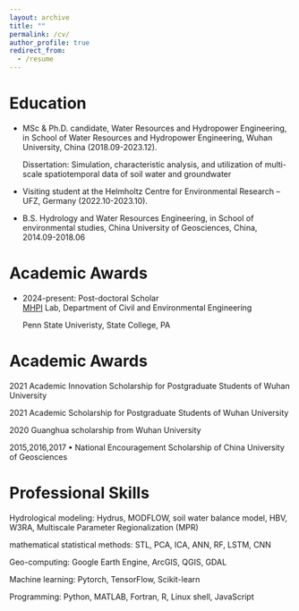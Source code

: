 ```yaml
---
layout: archive
title: ""
permalink: /cv/
author_profile: true
redirect_from:
  - /resume
---
```



Education
======
* MSc & Ph.D. candidate, Water Resources and Hydropower Engineering, in School of Water Resources and Hydropower Engineering, Wuhan University, China (2018.09-2023.12).

  Dissertation: Simulation, characteristic analysis, and utilization of multi-scale spatiotemporal data of soil water and groundwater

* Visiting student at the Helmholtz Centre for Environmental Research – UFZ, Germany (2022.10-2023.10).

* B.S. Hydrology and Water Resources Engineering, in School of environmental studies, China University of Geosciences, China, 2014.09-2018.06

Academic Awards
======
* 2024-present: Post-doctoral Scholar  
[MHPI](https://sites.google.com/view/mhpi/team) Lab, Department of Civil and Environmental Engineering
  
  Penn State Univeristy, State College, PA

  
Academic Awards
======
2021    Academic Innovation Scholarship for Postgraduate Students of Wuhan University

2021    Academic Scholarship for Postgraduate Students of Wuhan University

2020    Guanghua scholarship from Wuhan University

2015,2016,2017    •	National Encouragement Scholarship of China University of Geosciences

Professional Skills
======
Hydrological modeling: Hydrus, MODFLOW, soil water balance model, HBV, W3RA, Multiscale Parameter Regionalization (MPR)

mathematical statistical methods: STL, PCA, ICA, ANN, RF, LSTM, CNN

Geo-computing: Google Earth Engine, ArcGIS, QGIS, GDAL

Machine learning: Pytorch, TensorFlow, Scikit-learn

Programming: Python, MATLAB, Fortran, R, Linux shell, JavaScript


  
